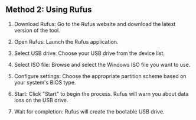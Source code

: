 Method 2: Using Rufus 
---
1. Download Rufus: Go to the Rufus website and download the latest version of the tool.

2. Open Rufus: Launch the Rufus application.

3. Select USB drive: Choose your USB drive from the device list.

4. Select ISO file: Browse and select the Windows ISO file you want to use.

5. Configure settings: Choose the appropriate partition scheme based on your system's BIOS type.

6. Start: Click "Start" to begin the process. Rufus will warn you about data loss on the USB drive.

7. Wait for completion: Rufus will create the bootable USB drive.
